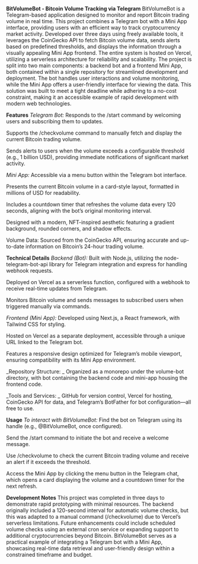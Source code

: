 **BitVolumeBot - Bitcoin Volume Tracking via Telegram**
BitVolumeBot is a Telegram-based application designed to monitor and report Bitcoin trading volume in real time. This project combines a Telegram bot with a Mini App interface, providing users with an efficient way to track cryptocurrency market activity. Developed over three days using freely available tools, it leverages the CoinGecko API to fetch Bitcoin volume data, sends alerts based on predefined thresholds, and displays the information through a visually appealing Mini App frontend. The entire system is hosted on Vercel, utilizing a serverless architecture for reliability and scalability.
The project is split into two main components: a backend bot and a frontend Mini App, both contained within a single repository for streamlined development and deployment. The bot handles user interactions and volume monitoring, while the Mini App offers a user-friendly interface for viewing the data. This solution was built to meet a tight deadline while adhering to a no-cost constraint, making it an accessible example of rapid development with modern web technologies.

**Features**
_Telegram Bot:_ 
Responds to the /start command by welcoming users and subscribing them to updates.

Supports the /checkvolume command to manually fetch and display the current Bitcoin trading volume.

Sends alerts to users when the volume exceeds a configurable threshold (e.g., 1 billion USD), providing immediate notifications of significant market activity.

_Mini App:_ 
Accessible via a menu button within the Telegram bot interface.

Presents the current Bitcoin volume in a card-style layout, formatted in millions of USD for readability.

Includes a countdown timer that refreshes the volume data every 120 seconds, aligning with the bot’s original monitoring interval.

Designed with a modern, NFT-inspired aesthetic featuring a gradient background, rounded corners, and shadow effects.

Volume Data: Sourced from the CoinGecko API, ensuring accurate and up-to-date information on Bitcoin’s 24-hour trading volume.

**Technical Details**
_Backend (Bot):_
Built with Node.js, utilizing the node-telegram-bot-api library for Telegram integration and express for handling webhook requests.

Deployed on Vercel as a serverless function, configured with a webhook to receive real-time updates from Telegram.

Monitors Bitcoin volume and sends messages to subscribed users when triggered manually via commands.

_Frontend (Mini App):_
Developed using Next.js, a React framework, with Tailwind CSS for styling.

Hosted on Vercel as a separate deployment, accessible through a unique URL linked to the Telegram bot.

Features a responsive design optimized for Telegram’s mobile viewport, ensuring compatibility with its Mini App environment.

_Repository Structure: _
Organized as a monorepo under the volume-bot directory, with bot containing the backend code and mini-app housing the frontend code.

_Tools and Services: _
GitHub for version control, Vercel for hosting, CoinGecko API for data, and Telegram’s BotFather for bot configuration—all free to use.

**Usage**
_To interact with BitVolumeBot:_
Find the bot on Telegram using its handle (e.g., @BitVolumeBot, once configured).

Send the /start command to initiate the bot and receive a welcome message.

Use /checkvolume to check the current Bitcoin trading volume and receive an alert if it exceeds the threshold.

Access the Mini App by clicking the menu button in the Telegram chat, which opens a card displaying the volume and a countdown timer for the next refresh.

**Development Notes**
This project was completed in three days to demonstrate rapid prototyping with minimal resources. The backend originally included a 120-second interval for automatic volume checks, but this was adapted to a manual command (/checkvolume) due to Vercel’s serverless limitations. Future enhancements could include scheduled volume checks using an external cron service or expanding support to additional cryptocurrencies beyond Bitcoin.
BitVolumeBot serves as a practical example of integrating a Telegram bot with a Mini App, showcasing real-time data retrieval and user-friendly design within a constrained timeframe and budget.

